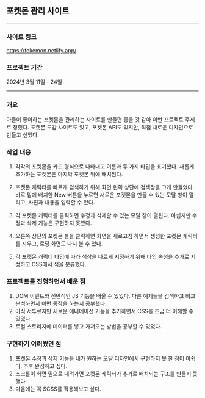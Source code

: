## 포켓몬 관리 사이트
<hr />



### 사이트 링크
https://fekemon.netlify.app/

### 프로젝트 기간 
2024년 3월 11일 - 24일
<hr />

### 개요

아들이 좋아하는 포켓몬을 관리하는 사이트를 만들면 좋을 것 같아 이번 프로젝트 주제로 정했다. 포켓몬 도감 사이트도 있고, 포켓몬 API도 있지만, 직접 새로운 디자인으로 만들고 싶었다.

### 작업 내용
1. 각각의 포켓몬을 카드 형식으로 나타내고 이름과 두 가지 타입을 표기했다. 새롭게 추가하는 포켓몬은 마지막 포켓몬 뒤에 배치된다.

2. 포켓몬 캐릭터를 빠르게 검색하기 위해 화면 왼쪽 상단에 검색창을 크게 만들었다. 바로 밑에 배치한 New 버튼을 누르면 새로운 포켓몬을 만들 수 있는 모달 창이 열리고, 사진과 내용을 입력할 수 있다.

3. 각 포켓몬 캐릭터를 클릭하면 수정과 삭제할 수 있는 모달 창이 열린다. 아쉽지만 수정과 삭제 기능은 구현하지 못했다.

4. 오른쪽 상단의 포켓몬 볼을 클릭하면 화면을 새로고침 하면서 생성한 포켓몬 캐릭터를 지우고, 로딩 화면도 다시 볼 수 있다.

5. 각 포켓몬 캐릭터 타입에 따라 색상을 다르게 지정하기 위해 타입 속성을 추가로 지정하고 CSS에서 색을 분류했다.


### 프로젝트를 진행하면서 배운 점

1. DOM 이벤트와 전반적인 JS 기능을 배울 수 있었다. 다른 예제들을 검색하고 비교 분석하면서 어떤 동작을 하는지 공부했다.
2. 아직 서투르지만 새로운 애니메이션 기능을 추가하면서 CSS를 조금 더 이해할 수 있었다.
3. 로컬 스토리지에 데이터를 넣고 가져오는 방법을 공부할 수 있었다.

### 구현하기 어려웠던 점

1. 포켓몬 수정과 삭제 기능을 내가 원하는 모달 디자인에서 구현하지 못 한 점이 아쉽다. 추후 완성하고 싶다. 
2. 스크롤이 화면 밑으로 내려가면 포켓몬 케릭터가 추가로 배치되는 구조를 만들지 못했다. 
3. 다음에는 꼭 SCSS를 적용해보고 싶다. 

